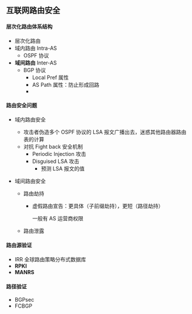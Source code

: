## 互联网路由安全

#### 层次化路由体系结构

- 层次化路由
- 域内路由 Intra-AS
  - OSPF 协议
- **域间路由** Inter-AS
  - BGP 协议
    - Local Pref 属性
    - AS Path 属性：防止形成回路
    - 

#### 路由安全问题

- 域内路由安全

  - 攻击者伪造多个 OSPF 协议的 LSA 报文广播出去，迷惑其他路由器路由表的计算
  - 对抗 Fight back 安全机制
    - Periodic Injection 攻击
    - Disguised LSA 攻击
      - 预测 LSA 报文的值

- 域间路由安全

  - 路由劫持

    - 虚假路由宣告：更具体（子前缀劫持），更短（路径劫持）

      一般有 AS 运营商权限

  - 路由泄露

#### 路由源验证

- IRR 全球路由策略分布式数据库
- **RPKI**
- **MANRS**

#### 路径验证

- BGPsec
- FCBGP